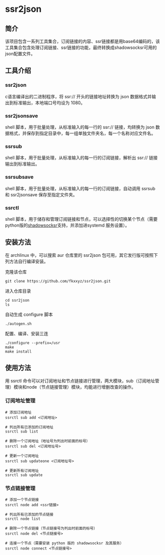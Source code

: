 # ssr2json

## 简介
该项目包含一系列工具集合，订阅链接的内容、ssr链接都是用base64编码的，该工具集合包含处理订阅链接、ssr链接的功能，最终转换成shadowsocksr可用的json配置文件。

## 工具介绍
### ssr2json
c语言编译出的二进制程序，将 ssr:// 开头的链接地址转换为 json 数据格式并输出到标准输出，本地端口号均设为 1080。
### ssr2jsonsave
shell 脚本，用于批量处理，从标准输入的每一行的 ssr:// 链接，均转换为 json 数据格式，并保存到指定目录中，每一组单独文件夹名，每一个名称对应文件名。
### ssrsub
shell 脚本，用于批量处理，从标准输入的每一行的订阅链接，解析出 ssr:// 链接输出到标准输出。
### ssrsubsave
shell 脚本，用于批量处理，从标准输入的每一行的订阅链接，自动调用 ssrsub 和 ssr2jsonsave 保存至指定文件夹。
### ssrctl
shell 脚本，用于储存和管理订阅链接和节点，可以选择性的切换某个节点（需要python版的[shadowsocksr](https://github.com/shadowsocksr-backup/shadowsocksr)支持，并添加进systemd 服务设置）。

## 安装方法
在 archlinux 中，可以搜索 aur 仓库里的 ssr2json 包可用，其它发行版可按照下列方法自行编译安装。

克隆该仓库

```
git clone https://github.com/fkxxyz/ssr2json.git
```
进入仓库目录

```
cd ssr2json
ls
```
自动生成 configure 脚本

```
./autogen.sh
```
配置、编译、安装三连

```
./configure --prefix=/usr
make
make install
```

## 使用方法
用 ssrctl 命令可以对订阅地址和节点链接进行管理，两大模块，sub（订阅地址管理）模块和node（节点链接管理）模块，均能进行增删改查的操作。

### 订阅地址管理

```
# 添加订阅地址
ssrctl sub add <订阅地址>

# 列出所有已添加的订阅地址
ssrctl sub list

# 删除一个订阅地址（地址号为列出时前面的标号）
ssrctl sub del <订阅地址号>

# 更新一个订阅地址
ssrctl sub updateone <订阅地址号>

# 更新所有订阅地址
ssrctl sub update
```

### 节点链接管理

```
# 添加一个节点链接
ssrctl node add <ssr链接>

# 列出所有已添加的节点链接
ssrctl node list

# 删除一个节点链接（节点链接号为列出时前面的标号）
ssrctl node del <节点链接号>

# 连接一个节点（需要安装 python 版的 shadowsocksr 及其服务）
ssrctl node connect <节点链接号>
```

